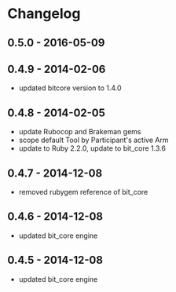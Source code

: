 # Changelog

## 0.5.0 - 2016-05-09

## 0.4.9 - 2014-02-06

* updated bitcore version to 1.4.0

## 0.4.8 - 2014-02-05

* update Rubocop and Brakeman gems
* scope default Tool by Participant's active Arm
* update to Ruby 2.2.0, update to bit_core 1.3.6

## 0.4.7 - 2014-12-08

* removed rubygem reference of bit_core

## 0.4.6 - 2014-12-08

* updated bit_core engine

## 0.4.5 - 2014-12-08

* updated bit_core engine
